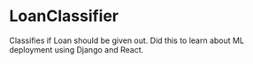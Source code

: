 # LoanClassifier
Classifies if Loan should be given out. Did this to learn about ML deployment using Django and React.
